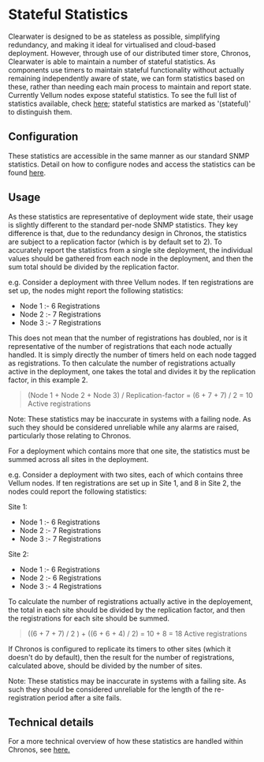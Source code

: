 # Stateful Statistics

Clearwater is designed to be as stateless as possible, simplifying redundancy, and making it ideal for virtualised and cloud-based deployment. However, through use of our distributed timer store, Chronos, Clearwater is able to maintain a number of stateful statistics. As components use timers to maintain stateful functionality without actually remaining independently aware of state, we can form statistics based on these, rather than needing each main process to maintain and report state. Currently Vellum nodes expose stateful statistics. To see the full list of statistics available, check [here](https://clearwater.readthedocs.io/en/stable/Clearwater_SNMP_Statistics/index.html); stateful statistics are marked as '(stateful)' to distinguish them.


## Configuration

These statistics are accessible in the same manner as our standard SNMP statistics. Detail on how to configure nodes and access the statistics can be found [here](https://clearwater.readthedocs.io/en/stable/Clearwater_SNMP_Statistics/index.html).

## Usage

As these statistics are representative of deployment wide state, their usage is slightly different to the standard per-node SNMP statistics. They key difference is that, due to the redundancy design in Chronos, the statistics are subject to a replication factor (which is by default set to 2). To accurately report the statistics from a single site deployment, the individual values should be gathered from each node in the deployment, and then the sum total should be divided by the replication factor.

e.g. Consider a deployment with three Vellum nodes. If ten registrations are set up, the nodes might report the following statistics:

* Node 1 :-  6 Registrations
* Node 2 :-  7 Registrations
* Node 3 :-  7 Registrations


This does not mean that the number of registrations has doubled, nor is it representative of the number of registrations that each node actually handled. It is simply directly the number of timers held on each node tagged as registrations.
To then calculate the number of registrations actually active in the deployment, one takes the total and divides it by the replication factor, in this example 2.

> (Node 1 + Node 2 + Node 3) / Replication-factor = (6 + 7 + 7) / 2  = 10 Active registrations

Note: These statistics may be inaccurate in systems with a failing node. As such they should be considered unreliable while any alarms are raised, particularly those relating to Chronos.

For a deployment which contains more that one site, the statistics must be summed across all sites in the deployment.

e.g. Consider a deployment with two sites, each of which contains three Vellum nodes. If ten registrations are set up in Site 1, and 8 in Site 2, the nodes could report the following statistics:

Site 1:
* Node 1 :- 6 Registrations
* Node 2 :- 7 Registrations
* Node 3 :- 7 Registrations

Site 2:
* Node 1 :- 6 Registrations
* Node 2 :- 6 Registrations
* Node 3 :- 4 Registrations

To calculate the number of registrations actually active in the deployement, the total in each site should be divided by the replication factor, and then the registrations for each site should be summed.

> ((6 + 7 + 7) / 2 ) + ((6 + 6 + 4) /  2) = 10 + 8 = 18 Active registrations

If Chronos is configured to replicate its timers to other sites (which it doesn't do by default), then the result for the number of registrations, calculated above, should be divided by the number of sites.

Note: These statistics may be inaccurate in systems with a failing site. As such they should be considered unreliable for the length of the re-registration period after a site fails.

## Technical details

For a more technical overview of how these statistics are handled within Chronos, see [here.](https://github.com/Metaswitch/chronos/blob/dev/doc/statistics_structures.md)
